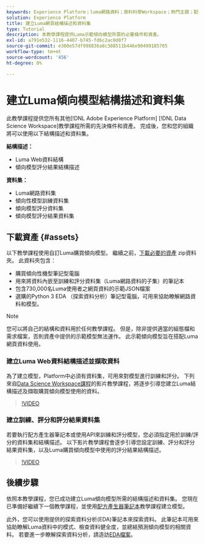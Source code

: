 ```yaml
---
keywords: Experience Platform；luma網路資料；資料科學Workspace；熱門主題；配方；示範資料；示範網路資料；luma資料
solution: Experience Platform
title: 建立Luma網頁結構描述和資料集
type: Tutorial
description: 本教學課程提供Luma示範傾向模型所需的必要條件和資產。
exl-id: a791e532-1116-4407-b745-fd6c2ac0d8f7
source-git-commit: e300e57df998836a8c388511b446e90499185705
workflow-type: tm+mt
source-wordcount: '456'
ht-degree: 0%

---
```


# 建立Luma傾向模型結構描述和資料集

此教學課程提供您所有其他[!DNL Adobe Experience Platform] [!DNL Data Science Workspace]教學課程所需的先決條件和資產。 完成後，您和您的組織將可以使用以下結構描述和資料集。

**結構描述：**

- Luma Web資料結構
- 傾向模型評分結果結構描述

**資料集：**

- Luma網路資料集
- 傾向性模型訓練資料集
- 傾向模型評分資料集
- 傾向模型評分結果資料集

## 下載資產 {#assets}

以下教學課程使用自訂Luma購買傾向模型。 繼續之前，[下載必要的資產](https://experienceleague.adobe.com/docs/platform-learn/assets/DSW-course-sample-assets.zip) zip資料夾。 此資料夾包含：

- 購買傾向性機型筆記型電腦
- 用來將資料內嵌至訓練和評分資料集（Luma網路資料的子集）的筆記本
- 包含730,000名Luma使用者之網頁資料的示範JSON檔案
- 選購的Python 3 EDA （探索資料分析）筆記型電腦，可用來協助瞭解網路資料和模型。

>[!NOTE]
>
> 您可以將自己的結構和資料用於任何教學課程。 但是，除非提供適當的組態檔和需求檔案，否則資產中提供的示範模型無法運作。 此示範傾向模型旨在搭配Luma網頁資料使用。

### 建立Luma Web資料結構描述並擷取資料

為了建立模型，Platform中必須有資料集，可用來對模型進行訓練和評分。 下列來自[Data Science Workspace課程](https://experienceleague.adobe.com/?recommended=ExperiencePlatform-U-1-2021.1.dsw)的影片教學課程，將逐步引導您建立Luma結構描述及擷取購買傾向模型使用的資料。

>[!VIDEO](https://video.tv.adobe.com/v/333312)

### 建立訓練、評分和評分結果資料集

若要執行配方產生器筆記本或使用API來訓練和評分模型，您必須指定用於訓練/評分的資料集和結構描述。 以下影片教學課程會逐步引導您設定訓練、評分和評分結果資料集，以及Luma購買傾向模型中使用的評分結果結構描述。

>[!VIDEO](https://video.tv.adobe.com/v/333426)

## 後續步驟

依照本教學課程，您已成功建立Luma傾向模型所需的結構描述和資料集。 您現在已準備好繼續下一個教學課程，並使用[配方產生器筆記本](../jupyterlab/create-a-model.md)教學課程建立模型。

此外，您可以使用提供的探索資料分析(EDA)筆記本來探索資料。 此筆記本可用來協助瞭解Luma資料中的模式、檢查資料健全度，並總結預測傾向模型的相關資料。 若要進一步瞭解探索資料分析，請造訪[EDA檔案](../jupyterlab/eda-notebook.md)。
